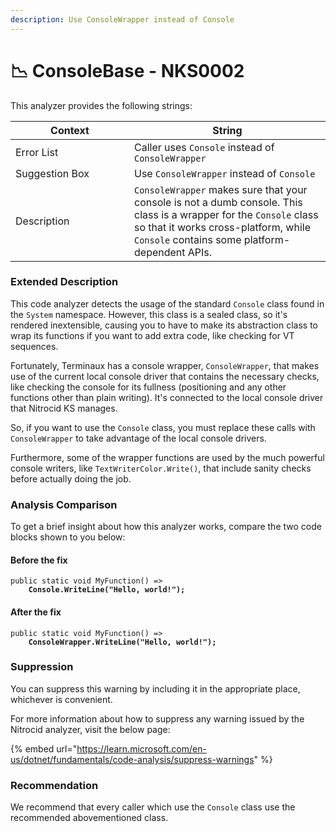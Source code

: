 ```yaml
---
description: Use ConsoleWrapper instead of Console
---
```


# 📉 ConsoleBase - NKS0002

This analyzer provides the following strings:

<table><thead><tr><th width="174">Context</th><th>String</th></tr></thead><tbody><tr><td>Error List</td><td>Caller uses <code>Console</code> instead of <code>ConsoleWrapper</code></td></tr><tr><td>Suggestion Box</td><td>Use <code>ConsoleWrapper</code> instead of <code>Console</code></td></tr><tr><td>Description</td><td><code>ConsoleWrapper</code> makes sure that your console is not a dumb console. This class is a wrapper for the <code>Console</code> class so that it works cross-platform, while <code>Console</code> contains some platform-dependent APIs.</td></tr></tbody></table>

### Extended Description

This code analyzer detects the usage of the standard `Console` class found in the `System` namespace. However, this class is a sealed class, so it's rendered inextensible, causing you to have to make its abstraction class to wrap its functions if you want to add extra code, like checking for VT sequences.

Fortunately, Terminaux has a console wrapper, `ConsoleWrapper`, that makes use of the current local console driver that contains the necessary checks, like checking the console for its fullness (positioning and any other functions other than plain writing). It's connected to the local console driver that Nitrocid KS manages.

So, if you want to use the `Console` class, you must replace these calls with `ConsoleWrapper` to take advantage of the local console drivers.

Furthermore, some of the wrapper functions are used by the much powerful console writers, like `TextWriterColor.Write()`, that include sanity checks before actually doing the job.

### Analysis Comparison

To get a brief insight about how this analyzer works, compare the two code blocks shown to you below:

#### Before the fix

<pre class="language-csharp" data-title="Somewhere in your mod code..." data-line-numbers><code class="lang-csharp">public static void MyFunction() =>
<strong>    Console.WriteLine("Hello, world!");
</strong></code></pre>

#### After the fix

<pre class="language-csharp" data-title="Somewhere in your mod code..." data-line-numbers><code class="lang-csharp">public static void MyFunction() =>
<strong>    ConsoleWrapper.WriteLine("Hello, world!");
</strong></code></pre>

### Suppression

You can suppress this warning by including it in the appropriate place, whichever is convenient.

For more information about how to suppress any warning issued by the Nitrocid analyzer, visit the below page:

{% embed url="https://learn.microsoft.com/en-us/dotnet/fundamentals/code-analysis/suppress-warnings" %}

### Recommendation

We recommend that every caller which use the `Console` class use the recommended abovementioned class.
